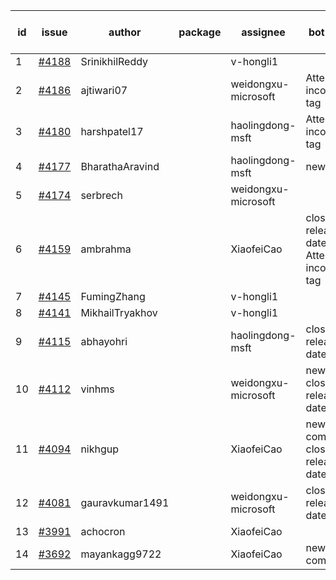 | id | issue | author | package | assignee | bot advice | created date of issue | target release date | date from target |
| ------ | ------ | ------ | ------ | ------ | ------ | ------ | ------ | :-----: |
| 1 | [#4188](https://github.com/Azure/sdk-release-request/issues/4188) | SrinikhilReddy |  | v-hongli1 |  | 05-23 |  | 0 |
| 2 | [#4186](https://github.com/Azure/sdk-release-request/issues/4186) | ajtiwari07 |  | weidongxu-microsoft | Attention to inconsistent tag | 05-22 | 06-23 |  |
| 3 | [#4180](https://github.com/Azure/sdk-release-request/issues/4180) | harshpatel17 |  | haolingdong-msft | Attention to inconsistent tag | 05-18 | 06-23 |  |
| 4 | [#4177](https://github.com/Azure/sdk-release-request/issues/4177) | BharathaAravind |  | haolingdong-msft | new issue. | 05-18 | 06-23 |  |
| 5 | [#4174](https://github.com/Azure/sdk-release-request/issues/4174) | serbrech |  | weidongxu-microsoft |  | 05-18 | 06-23 |  |
| 6 | [#4159](https://github.com/Azure/sdk-release-request/issues/4159) | ambrahma |  | XiaofeiCao | close to release date.  Attention to inconsistent tag | 05-11 | 05-26 | 1 |
| 7 | [#4145](https://github.com/Azure/sdk-release-request/issues/4145) | FumingZhang |  | v-hongli1 |  | 05-08 |  | 0 |
| 8 | [#4141](https://github.com/Azure/sdk-release-request/issues/4141) | MikhailTryakhov |  | v-hongli1 |  | 05-07 |  | 0 |
| 9 | [#4115](https://github.com/Azure/sdk-release-request/issues/4115) | abhayohri |  | haolingdong-msft | close to release date.  | 05-01 | 05-26 | 1 |
| 10 | [#4112](https://github.com/Azure/sdk-release-request/issues/4112) | vinhms |  | weidongxu-microsoft | new issue. close to release date.  | 04-28 | 05-26 | 1 |
| 11 | [#4094](https://github.com/Azure/sdk-release-request/issues/4094) | nikhgup |  | XiaofeiCao | new comment. close to release date.  | 04-26 | 05-26 | 1 |
| 12 | [#4081](https://github.com/Azure/sdk-release-request/issues/4081) | gauravkumar1491 |  | weidongxu-microsoft | close to release date.  | 04-24 | 05-26 | 1 |
| 13 | [#3991](https://github.com/Azure/sdk-release-request/issues/3991) | achocron |  | XiaofeiCao |  | 03-24 | 04-28 |  |
| 14 | [#3692](https://github.com/Azure/sdk-release-request/issues/3692) | mayankagg9722 |  | XiaofeiCao | new comment. | 01-24 | 02-24 |  |

